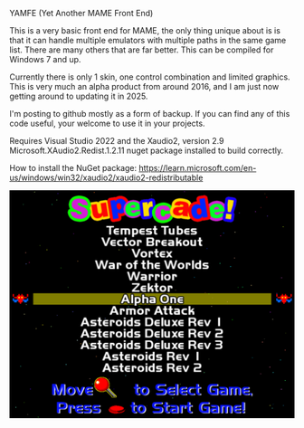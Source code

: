 YAMFE (Yet Another MAME Front End)

This is a very basic front end for MAME, the only thing unique about is is that it can handle multiple emulators with multiple paths in the same game list. There are many others that are far better. This can be compiled for Windows 7 and up.

Currently there is only 1 skin, one control combination and limited graphics. This is very much an alpha product from around 2016, and I am just now getting around to updating it in 2025. 

I'm posting to github mostly as a form of backup. If you can find any of this code useful, your welcome to use it in your projects.  

Requires Visual Studio 2022 and the Xaudio2, version 2.9 Microsoft.XAudio2.Redist.1.2.11 nuget package installed to build correctly. 

How to install the NuGet package:
https://learn.microsoft.com/en-us/windows/win32/xaudio2/xaudio2-redistributable

![Alt text](https://github.com/tcottrill/Yamfe/blob/main/Yamfe.png)
